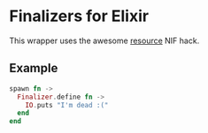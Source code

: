 Finalizers for Elixir
=====================
This wrapper uses the awesome [resource][1] NIF hack.

Example
-------

```elixir
spawn fn ->
  Finalizer.define fn ->
    IO.puts "I'm dead :("
  end
end
```

[1]: https://github.com/tonyrog/resource

